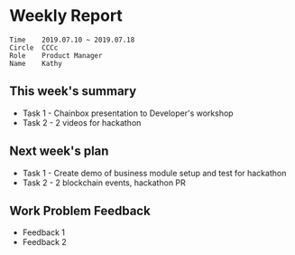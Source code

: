 # Weekly Report 
```
Time	2019.07.10 ~ 2019.07.18
Circle	CCCc
Role	Product Manager
Name	Kathy
```
## This week's summary
- Task 1 - Chainbox presentation to Developer's workshop
- Task 2 - 2 videos for hackathon

## Next week's plan

- Task 1 - Create demo of business module setup and test for hackathon
- Task 2 - 2 blockchain events, hackathon PR

## Work Problem Feedback
- Feedback 1
- Feedback 2

